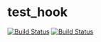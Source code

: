 test_hook
=========
[![Build Status](http://115.28.134.83:8000/job/test_hook/badge/icon)](http://115.28.134.83:8000/job/test_hook/)
[![Build Status](http://115.28.134.83:8000/buildStatus/icon?job=test_hook)](http://115.28.134.83:8000/job/test_hook/)
